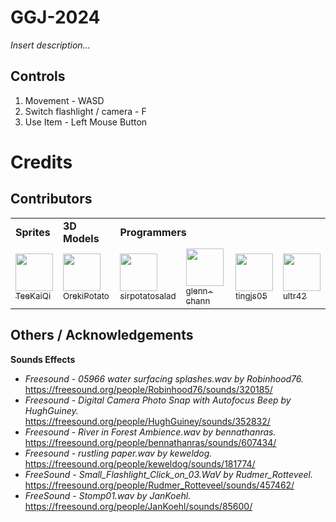 # GGJ-2024

_Insert description..._

## Controls
1. Movement - WASD
2. Switch flashlight / camera - F
3. Use Item - Left Mouse Button

# Credits
## Contributors
<table>
    <tr>
        <td><b>Sprites</b></td>
        <td><b>3D Models</b></td>
        <td colspan="4"><b>Programmers</b></td>
    </tr>
    <tr>
        <td><a href="https://github.com/TeeKaiQi"><img src="https://github.com/TeeKaiQi.png" width="60px;"/><br/><sub>TeeKaiQi</sub></a></td>
        <td><a href="https://github.com/OrekiPotato"><img src="https://github.com/OrekiPotato.png" width="60px;"/><br/><sub>OrekiPotato</sub></a></td>
        <td><a href="https://github.com/sirpotatosalad"><img src="https://github.com/sirpotatosalad.png" width="60px;"/><br/><sub>sirpotatosalad</sub></a></td>
        <td><a href="https://github.com/glenn-chann"><img src="https://github.com/glenn-chann.png" width="60px;"/><br/><sub>glenn-chann</sub></a></td>
        <td><a href="https://github.com/tingjs05"><img src="https://github.com/tingjs05.png" width="60px;"/><br/><sub>tingjs05</sub></a></td>
        <td><a href="https://github.com/ultraflame4"><img src="https://github.com/ultraflame4.png" width="60px;"/><br/><sub>ultr42</sub></a></td>
    </tr>
</table>

## Others / Acknowledgements
**Sounds Effects**
- _Freesound - 05966 water surfacing splashes.wav by Robinhood76._ https://freesound.org/people/Robinhood76/sounds/320185/
- _Freesound - Digital Camera Photo Snap with Autofocus Beep by HughGuiney._  https://freesound.org/people/HughGuiney/sounds/352832/ 
- _Freesound - River in Forest Ambience.wav by bennathanras._  https://freesound.org/people/bennathanras/sounds/607434/ 
- _Freesound - rustling paper.wav by keweldog._  https://freesound.org/people/keweldog/sounds/181774/ 
- _FreeSound - Small_Flashlight_Click_on_03.WaV by Rudmer_Rotteveel._ https://freesound.org/people/Rudmer_Rotteveel/sounds/457462/ 
- _FreeSound - Stomp01.wav by JanKoehl._  https://freesound.org/people/JanKoehl/sounds/85600/